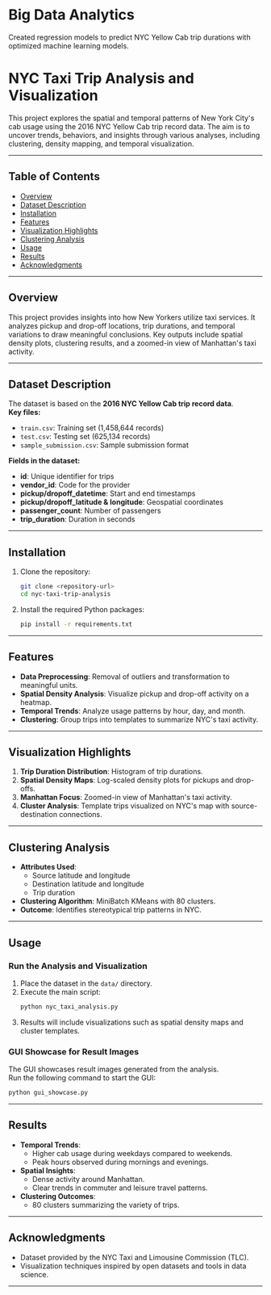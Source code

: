 # Big Data Analytics
Created regression models to predict NYC Yellow Cab trip durations with optimized machine learning models.

# NYC Taxi Trip Analysis and Visualization

This project explores the spatial and temporal patterns of New York City's cab usage using the 2016 NYC Yellow Cab trip record data. The aim is to uncover trends, behaviors, and insights through various analyses, including clustering, density mapping, and temporal visualization.

---

## Table of Contents

- [Overview](#overview)  
- [Dataset Description](#dataset-description)  
- [Installation](#installation)  
- [Features](#features)  
- [Visualization Highlights](#visualization-highlights)  
- [Clustering Analysis](#clustering-analysis)  
- [Usage](#usage)  
- [Results](#results)  
- [Acknowledgments](#acknowledgments)

---

## Overview

This project provides insights into how New Yorkers utilize taxi services. It analyzes pickup and drop-off locations, trip durations, and temporal variations to draw meaningful conclusions. Key outputs include spatial density plots, clustering results, and a zoomed-in view of Manhattan's taxi activity.

---

## Dataset Description

The dataset is based on the **2016 NYC Yellow Cab trip record data**.  
**Key files:**
- `train.csv`: Training set (1,458,644 records)
- `test.csv`: Testing set (625,134 records)
- `sample_submission.csv`: Sample submission format  

**Fields in the dataset:**
- **id**: Unique identifier for trips  
- **vendor_id**: Code for the provider  
- **pickup/dropoff_datetime**: Start and end timestamps  
- **pickup/dropoff_latitude & longitude**: Geospatial coordinates  
- **passenger_count**: Number of passengers  
- **trip_duration**: Duration in seconds  

---

## Installation

1. Clone the repository:
   ```bash
   git clone <repository-url>
   cd nyc-taxi-trip-analysis
   ```
2. Install the required Python packages:
   ```bash
   pip install -r requirements.txt
   ```

---

## Features

- **Data Preprocessing**: Removal of outliers and transformation to meaningful units.  
- **Spatial Density Analysis**: Visualize pickup and drop-off activity on a heatmap.  
- **Temporal Trends**: Analyze usage patterns by hour, day, and month.  
- **Clustering**: Group trips into templates to summarize NYC's taxi activity.  

---

## Visualization Highlights

1. **Trip Duration Distribution**: Histogram of trip durations.  
2. **Spatial Density Maps**: Log-scaled density plots for pickups and drop-offs.  
3. **Manhattan Focus**: Zoomed-in view of Manhattan's taxi activity.  
4. **Cluster Analysis**: Template trips visualized on NYC's map with source-destination connections.

---

## Clustering Analysis

- **Attributes Used**:  
  - Source latitude and longitude  
  - Destination latitude and longitude  
  - Trip duration  
- **Clustering Algorithm**: MiniBatch KMeans with 80 clusters.
- **Outcome**: Identifies stereotypical trip patterns in NYC.

---

## Usage

### Run the Analysis and Visualization

1. Place the dataset in the `data/` directory.
2. Execute the main script:
   ```bash
   python nyc_taxi_analysis.py
   ```
3. Results will include visualizations such as spatial density maps and cluster templates.

### GUI Showcase for Result Images

The GUI showcases result images generated from the analysis.  
Run the following command to start the GUI:
```bash
python gui_showcase.py
```

---

## Results

- **Temporal Trends**:  
  - Higher cab usage during weekdays compared to weekends.  
  - Peak hours observed during mornings and evenings.  
- **Spatial Insights**:  
  - Dense activity around Manhattan.  
  - Clear trends in commuter and leisure travel patterns.  
- **Clustering Outcomes**:  
  - 80 clusters summarizing the variety of trips.  

---

## Acknowledgments

- Dataset provided by the NYC Taxi and Limousine Commission (TLC).  
- Visualization techniques inspired by open datasets and tools in data science.

---
